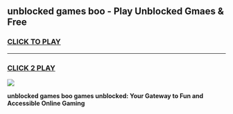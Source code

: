 
## unblocked games boo - Play Unblocked Gmaes & Free
<h3>
<a href="https://news.freeplayer.one?title=unblocked_games_boo&ref=16F">CLICK TO PLAY</a></h3>
<hr>

<h3>
<a href="https://news.freeplayer.one?title=unblocked_games_boo&ref=16F">CLICK 2 PLAY</a>
  
</h3>

<a href="https://news.freeplayer.one?title=unblocked_games_boo&ref=16F/"><img src="https://clearcache.store/games.png"></a>


**unblocked games boo games unblocked: Your Gateway to Fun and Accessible Online Gaming**
